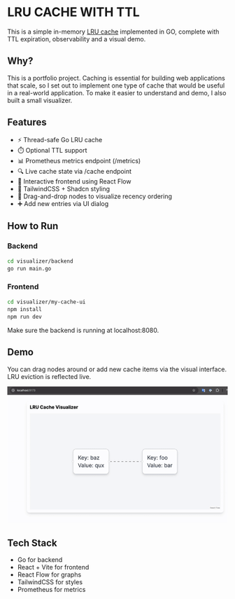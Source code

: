 # LRU CACHE WITH TTL

This is a simple in-memory [LRU cache](https://en.wikipedia.org/wiki/Cache_replacement_policies#Least_Recently_Used_(LRU)) implemented in GO, complete with TTL expiration, observability and a visual demo.

## Why?

This is a portfolio project. Caching is essential for building web applications that scale, so I set out to implement one type of cache that would be useful in a real-world application. To make it easier to understand and demo, I also built a small visualizer.

## Features
- ⚡ Thread-safe Go LRU cache
- ⏱️ Optional TTL support
- 📊 Prometheus metrics endpoint (/metrics)
- 🔍 Live cache state via /cache endpoint
- 🧩 Interactive frontend using React Flow
- 🎨 TailwindCSS + Shadcn styling
- 🔄 Drag-and-drop nodes to visualize recency ordering
- ➕ Add new entries via UI dialog

## How to Run

### Backend

```bash
cd visualizer/backend
go run main.go
```

### Frontend
```bash
cd visualizer/my-cache-ui
npm install
npm run dev
```
Make sure the backend is running at localhost:8080.

## Demo

You can drag nodes around or add new cache items via the visual interface. LRU eviction is reflected live.

![Demo](./assets/demo.gif)

## Tech Stack

- Go for backend
- React + Vite for frontend
- React Flow for graphs
- TailwindCSS for styles
- Prometheus for metrics